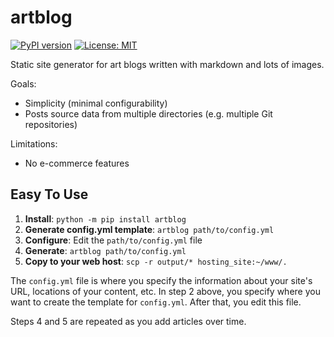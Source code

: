 # artblog
[![PyPI version](https://badge.fury.io/py/artblog.svg)](https://badge.fury.io/py/artblog)
[![License: MIT](https://img.shields.io/badge/License-MIT-yellow.svg)](https://opensource.org/licenses/MIT)

Static site generator for art blogs written with markdown and lots of images.

Goals:
- Simplicity (minimal configurability)
- Posts source data from multiple directories (e.g. multiple Git repositories)

Limitations:
- No e-commerce features

## Easy To Use
1. **Install**: `python -m pip install artblog`
2. **Generate config.yml template**: `artblog path/to/config.yml`
3. **Configure**: Edit the `path/to/config.yml` file
4. **Generate**: `artblog path/to/config.yml`
5. **Copy to your web host**: `scp -r output/* hosting_site:~/www/.`

The `config.yml` file is where you specify the information about your site's URL, locations of your content, etc. In step 2 above, you specify where you want to create the template for `config.yml`. After that, you edit this file.

Steps 4 and 5 are repeated as you add articles over time.

